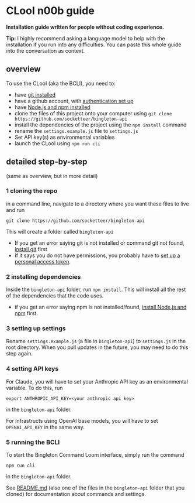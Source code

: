 # CLooI n00b guide

**Installation guide written for people without coding experience.**

**Tip:** I highly recommend asking a language model to help with the installation if you run into any difficulties. You can paste this whole guide into the conversation as context.

## overview

To use the CLooI (aka the BCLI), you need to:
- have [git installed](https://git-scm.com/book/en/v2/Getting-Started-Installing-Git)
- have a github account, with [authentication set up](https://docs.github.com/en/enterprise-server@3.4/authentication/keeping-your-account-and-data-secure/managing-your-personal-access-tokens)
- have [Node.js and npm installed](https://docs.npmjs.com/downloading-and-installing-node-js-and-npm)
- clone the files of this project onto your computer using `git clone https://github.com/socketteer/bingleton-api`
- install the dependencies of the project using the `npm install` command
- rename the `settings.example.js` file to `settings.js`
- Set API key(s) as environmental variables
- launch the CLooI using `npm run cli`

## detailed step-by-step

(same as overview, but in more detail)

### 1 cloning the repo

in a command line, navigate to a directory where you want these files to live and run
```
git clone https://github.com/socketteer/bingleton-api
```
This will create a folder called `bingleton-api`

 - If you get an error saying git is not installed or command git not found, [install git](https://git-scm.com/book/en/v2/Getting-Started-Installing-Git) first
 - If it says you do not have permissions, you probably have to [set up a personal access token](https://docs.github.com/en/enterprise-server@3.4/authentication/keeping-your-account-and-data-secure/managing-your-personal-access-tokens).

### 2 installing dependencies

Inside the `bingleton-api` folder, run `npm install`. This will install all the rest of the dependencies that the code uses.

- if you get an error saying npm is not installed/found, [install Node.js and npm](https://docs.npmjs.com/downloading-and-installing-node-js-and-npm) first.

### 3 setting up settings

Rename `settings.example.js` (a file in `bingleton-api`) to `settings.js` in the root directory. When you pull updates in the future, you may need to do this step again.

### 4 setting API keys

For Claude, you will have to set your Anthropic API key as an environmental variable. To do this, run
```
export ANTHROPIC_API_KEY=<your anthropic api key>
```
in the `bingleton-api` folder.

For infrastructs using OpenAI base models, you will have to set `OPENAI_API_KEY` in the same way.

### 5 running the BCLI

To start the Bingleton Command Loom interface, simply run the command
```
npm run cli
```
in the `bingleton-api` folder.

See [README.md](./README.md) (also one of the files in the `bingleton-api` folder that you cloned) for documentation about commands and settings.